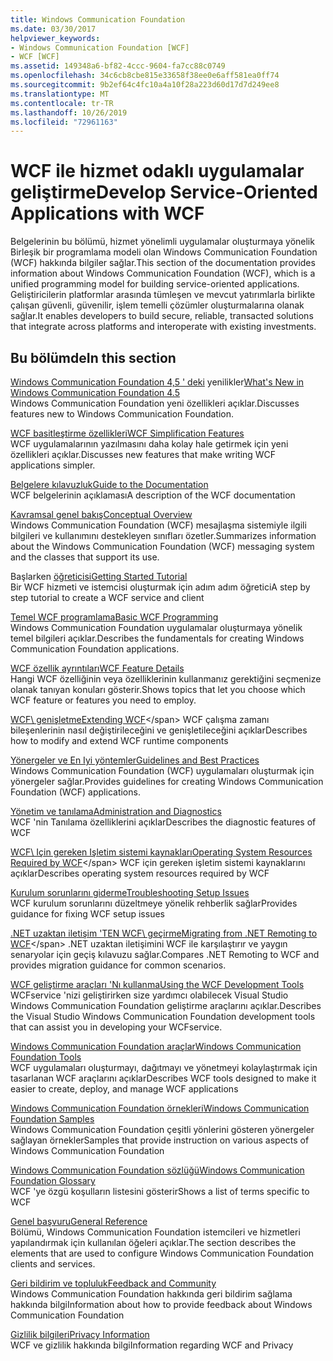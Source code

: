 ```yaml
---
title: Windows Communication Foundation
ms.date: 03/30/2017
helpviewer_keywords:
- Windows Communication Foundation [WCF]
- WCF [WCF]
ms.assetid: 149348a6-bf82-4ccc-9604-fa7cc88c0749
ms.openlocfilehash: 34c6cb8cbe815e33658f38ee0e6aff581ea0ff74
ms.sourcegitcommit: 9b2ef64c4fc10a4a10f28a223d60d17d7d249ee8
ms.translationtype: MT
ms.contentlocale: tr-TR
ms.lasthandoff: 10/26/2019
ms.locfileid: "72961163"
---
```

# <a name="develop-service-oriented-applications-with-wcf"></a><span data-ttu-id="119e3-102">WCF ile hizmet odaklı uygulamalar geliştirme</span><span class="sxs-lookup"><span data-stu-id="119e3-102">Develop Service-Oriented Applications with WCF</span></span>

<span data-ttu-id="119e3-103">Belgelerinin bu bölümü, hizmet yönelimli uygulamalar oluşturmaya yönelik Birleşik bir programlama modeli olan Windows Communication Foundation (WCF) hakkında bilgiler sağlar.</span><span class="sxs-lookup"><span data-stu-id="119e3-103">This section of the documentation provides information about Windows Communication Foundation (WCF), which is a unified programming model for building service-oriented applications.</span></span> <span data-ttu-id="119e3-104">Geliştiricilerin platformlar arasında tümleşen ve mevcut yatırımlarla birlikte çalışan güvenli, güvenilir, işlem temelli çözümler oluşturmalarına olanak sağlar.</span><span class="sxs-lookup"><span data-stu-id="119e3-104">It enables developers to build secure, reliable, transacted solutions that integrate across platforms and interoperate with existing investments.</span></span>

## <a name="in-this-section"></a><span data-ttu-id="119e3-105">Bu bölümde</span><span class="sxs-lookup"><span data-stu-id="119e3-105">In this section</span></span>

 <span data-ttu-id="119e3-106">[Windows Communication Foundation 4,5 ' deki](whats-new.md) yenilikler</span><span class="sxs-lookup"><span data-stu-id="119e3-106">[What's New in Windows Communication Foundation 4.5](whats-new.md)</span></span>\
 <span data-ttu-id="119e3-107">Windows Communication Foundation yeni özellikleri açıklar.</span><span class="sxs-lookup"><span data-stu-id="119e3-107">Discusses features new to Windows Communication Foundation.</span></span>

 <span data-ttu-id="119e3-108">[WCF basitleştirme özellikleri](wcf-simplification-features.md)</span><span class="sxs-lookup"><span data-stu-id="119e3-108">[WCF Simplification Features](wcf-simplification-features.md)</span></span>\
 <span data-ttu-id="119e3-109">WCF uygulamalarının yazılmasını daha kolay hale getirmek için yeni özellikleri açıklar.</span><span class="sxs-lookup"><span data-stu-id="119e3-109">Discusses new features that make writing WCF applications simpler.</span></span>

 <span data-ttu-id="119e3-110">[Belgelere kılavuzluk](guide-to-the-documentation.md)</span><span class="sxs-lookup"><span data-stu-id="119e3-110">[Guide to the Documentation](guide-to-the-documentation.md)</span></span>\
 <span data-ttu-id="119e3-111">WCF belgelerinin açıklaması</span><span class="sxs-lookup"><span data-stu-id="119e3-111">A description of the WCF documentation</span></span>

 <span data-ttu-id="119e3-112">[Kavramsal genel bakış](conceptual-overview.md)</span><span class="sxs-lookup"><span data-stu-id="119e3-112">[Conceptual Overview](conceptual-overview.md)</span></span>\
 <span data-ttu-id="119e3-113">Windows Communication Foundation (WCF) mesajlaşma sistemiyle ilgili bilgileri ve kullanımını destekleyen sınıfları özetler.</span><span class="sxs-lookup"><span data-stu-id="119e3-113">Summarizes information about the Windows Communication Foundation (WCF) messaging system and the classes that support its use.</span></span>

 <span data-ttu-id="119e3-114">Başlarken [öğreticisi](getting-started-tutorial.md)</span><span class="sxs-lookup"><span data-stu-id="119e3-114">[Getting Started Tutorial](getting-started-tutorial.md)</span></span>\
 <span data-ttu-id="119e3-115">Bir WCF hizmeti ve istemcisi oluşturmak için adım adım öğretici</span><span class="sxs-lookup"><span data-stu-id="119e3-115">A step by step tutorial to create a WCF service and client</span></span>

 <span data-ttu-id="119e3-116">[Temel WCF programlama](basic-wcf-programming.md)</span><span class="sxs-lookup"><span data-stu-id="119e3-116">[Basic WCF Programming](basic-wcf-programming.md)</span></span>\
 <span data-ttu-id="119e3-117">Windows Communication Foundation uygulamalar oluşturmaya yönelik temel bilgileri açıklar.</span><span class="sxs-lookup"><span data-stu-id="119e3-117">Describes the fundamentals for creating Windows Communication Foundation applications.</span></span>

 <span data-ttu-id="119e3-118">[WCF özellik ayrıntıları](./feature-details/index.md)</span><span class="sxs-lookup"><span data-stu-id="119e3-118">[WCF Feature Details](./feature-details/index.md)</span></span>\
 <span data-ttu-id="119e3-119">Hangi WCF özelliğinin veya özelliklerinin kullanmanız gerektiğini seçmenize olanak tanıyan konuları gösterir.</span><span class="sxs-lookup"><span data-stu-id="119e3-119">Shows topics that let you choose which WCF feature or features you need to employ.</span></span>

 <span data-ttu-id="119e3-120">[WCF\ genişletme](./extending/index.md)</span><span class="sxs-lookup"><span data-stu-id="119e3-120">[Extending WCF](./extending/index.md)\</span></span>
 <span data-ttu-id="119e3-121">WCF çalışma zamanı bileşenlerinin nasıl değiştirileceğini ve genişletileceğini açıklar</span><span class="sxs-lookup"><span data-stu-id="119e3-121">Describes how to modify and extend WCF runtime components</span></span>

 <span data-ttu-id="119e3-122">[Yönergeler ve En Iyi yöntemler](guidelines-and-best-practices.md)</span><span class="sxs-lookup"><span data-stu-id="119e3-122">[Guidelines and Best Practices](guidelines-and-best-practices.md)</span></span>\
 <span data-ttu-id="119e3-123">Windows Communication Foundation (WCF) uygulamaları oluşturmak için yönergeler sağlar.</span><span class="sxs-lookup"><span data-stu-id="119e3-123">Provides guidelines for creating Windows Communication Foundation (WCF) applications.</span></span>

 <span data-ttu-id="119e3-124">[Yönetim ve tanılama](./diagnostics/index.md)</span><span class="sxs-lookup"><span data-stu-id="119e3-124">[Administration and Diagnostics](./diagnostics/index.md)</span></span>\
 <span data-ttu-id="119e3-125">WCF 'nin Tanılama özelliklerini açıklar</span><span class="sxs-lookup"><span data-stu-id="119e3-125">Describes the diagnostic features of WCF</span></span>

 <span data-ttu-id="119e3-126">[WCF\ Için gereken Işletim sistemi kaynakları](operating-system-resources-required-by-wcf.md)</span><span class="sxs-lookup"><span data-stu-id="119e3-126">[Operating System Resources Required by WCF](operating-system-resources-required-by-wcf.md)\</span></span>
 <span data-ttu-id="119e3-127">WCF için gereken işletim sistemi kaynaklarını açıklar</span><span class="sxs-lookup"><span data-stu-id="119e3-127">Describes operating system resources required by WCF</span></span>

 <span data-ttu-id="119e3-128">[Kurulum sorunlarını giderme](troubleshooting-setup-issues.md)</span><span class="sxs-lookup"><span data-stu-id="119e3-128">[Troubleshooting Setup Issues](troubleshooting-setup-issues.md)</span></span>\
 <span data-ttu-id="119e3-129">WCF kurulum sorunlarını düzeltmeye yönelik rehberlik sağlar</span><span class="sxs-lookup"><span data-stu-id="119e3-129">Provides guidance for fixing WCF setup issues</span></span>

 <span data-ttu-id="119e3-130">[.NET uzaktan iletişim 'TEN WCF\ geçirme](migrating-from-net-remoting-to-wcf.md)</span><span class="sxs-lookup"><span data-stu-id="119e3-130">[Migrating from .NET Remoting to WCF](migrating-from-net-remoting-to-wcf.md)\</span></span>
 <span data-ttu-id="119e3-131">.NET uzaktan iletişimini WCF ile karşılaştırır ve yaygın senaryolar için geçiş kılavuzu sağlar.</span><span class="sxs-lookup"><span data-stu-id="119e3-131">Compares .NET Remoting to WCF and provides migration guidance for common scenarios.</span></span>

 <span data-ttu-id="119e3-132">[WCF geliştirme araçları 'Nı kullanma](using-the-wcf-development-tools.md)</span><span class="sxs-lookup"><span data-stu-id="119e3-132">[Using the WCF Development Tools](using-the-wcf-development-tools.md)</span></span>\
 <span data-ttu-id="119e3-133">WCFservice 'nizi geliştirirken size yardımcı olabilecek Visual Studio Windows Communication Foundation geliştirme araçlarını açıklar.</span><span class="sxs-lookup"><span data-stu-id="119e3-133">Describes the Visual Studio Windows Communication Foundation development tools that can assist you in developing your WCFservice.</span></span>

 <span data-ttu-id="119e3-134">[Windows Communication Foundation araçlar](tools.md)</span><span class="sxs-lookup"><span data-stu-id="119e3-134">[Windows Communication Foundation Tools](tools.md)</span></span>\
 <span data-ttu-id="119e3-135">WCF uygulamaları oluşturmayı, dağıtmayı ve yönetmeyi kolaylaştırmak için tasarlanan WCF araçlarını açıklar</span><span class="sxs-lookup"><span data-stu-id="119e3-135">Describes WCF tools designed to make it easier to create, deploy, and manage WCF applications</span></span>

 <span data-ttu-id="119e3-136">[Windows Communication Foundation örnekleri](./samples/index.md)</span><span class="sxs-lookup"><span data-stu-id="119e3-136">[Windows Communication Foundation Samples](./samples/index.md)</span></span>\
 <span data-ttu-id="119e3-137">Windows Communication Foundation çeşitli yönlerini gösteren yönergeler sağlayan örnekler</span><span class="sxs-lookup"><span data-stu-id="119e3-137">Samples that provide instruction on various aspects of Windows Communication Foundation</span></span>

 <span data-ttu-id="119e3-138">[Windows Communication Foundation sözlüğü](glossary.md)</span><span class="sxs-lookup"><span data-stu-id="119e3-138">[Windows Communication Foundation Glossary](glossary.md)</span></span>\
 <span data-ttu-id="119e3-139">WCF 'ye özgü koşulların listesini gösterir</span><span class="sxs-lookup"><span data-stu-id="119e3-139">Shows a list of terms specific to WCF</span></span>

 <span data-ttu-id="119e3-140">[Genel başvuru](general-reference.md)</span><span class="sxs-lookup"><span data-stu-id="119e3-140">[General Reference](general-reference.md)</span></span>\
 <span data-ttu-id="119e3-141">Bölümü, Windows Communication Foundation istemcileri ve hizmetleri yapılandırmak için kullanılan öğeleri açıklar.</span><span class="sxs-lookup"><span data-stu-id="119e3-141">The section describes the elements that are used to configure Windows Communication Foundation clients and services.</span></span>

 <span data-ttu-id="119e3-142">[Geri bildirim ve topluluk](feedback-and-community.md)</span><span class="sxs-lookup"><span data-stu-id="119e3-142">[Feedback and Community](feedback-and-community.md)</span></span>\
 <span data-ttu-id="119e3-143">Windows Communication Foundation hakkında geri bildirim sağlama hakkında bilgi</span><span class="sxs-lookup"><span data-stu-id="119e3-143">Information about how to provide feedback about Windows Communication Foundation</span></span>

 <span data-ttu-id="119e3-144">[Gizlilik bilgileri](privacy-information.md)</span><span class="sxs-lookup"><span data-stu-id="119e3-144">[Privacy Information](privacy-information.md)</span></span>\
 <span data-ttu-id="119e3-145">WCF ve gizlilik hakkında bilgi</span><span class="sxs-lookup"><span data-stu-id="119e3-145">Information regarding WCF and Privacy</span></span>
